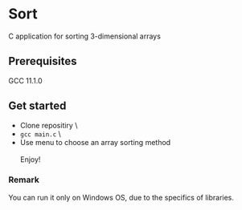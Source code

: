 # Sort
C application for sorting 3-dimensional arrays
## Prerequisites
GCC 11.1.0
## Get started
- Clone repositiry \
- `
gcc main.c
` \
- Use menu to choose an array sorting method \
\
Enjoy!
### Remark
You can run it only on Windows OS, due to the specifics of libraries.
